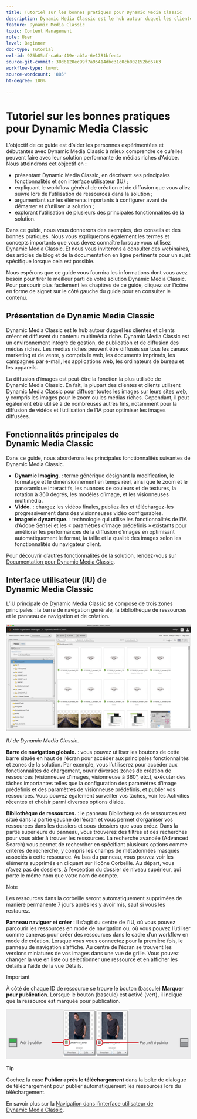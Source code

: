 ```yaml
---
title: Tutoriel sur les bonnes pratiques pour Dynamic Media Classic
description: Dynamic Media Classic est le hub autour duquel les clientes et clients créent et diffusent du contenu multimédia riche. Ce tutoriel sur les bonnes pratiques a été créé pour aider les personnes expérimentées ou débutantes avec Dynamic Media Classic à mieux comprendre ce qu’elles peuvent faire avec cette solution performante de médias riches d’Adobe. Dans cette partie, vous découvrirez ce qu’est Dynamic Media Classic et examinerez brièvement ses principales fonctionnalités et son interface utilisateur.
feature: Dynamic Media Classic
topic: Content Management
role: User
level: Beginner
doc-type: Tutorial
exl-id: 975b85af-ca6a-419e-ab2a-6e1781bfee4a
source-git-commit: 30d6120ec99f7a95414dbc31c0cb002152bd6763
workflow-type: tm+mt
source-wordcount: '885'
ht-degree: 100%

---
```


# Tutoriel sur les bonnes pratiques pour Dynamic Media Classic

L’objectif de ce guide est d’aider les personnes expérimentées et débutantes avec Dynamic Media Classic à mieux comprendre ce qu’elles peuvent faire avec leur solution performante de médias riches d’Adobe. Nous atteindrons cet objectif en :

- présentant Dynamic Media Classic, en décrivant ses principales fonctionnalités et son interface utilisateur (IU) ;
- expliquant le workflow général de création et de diffusion que vous allez suivre lors de l’utilisation de ressources dans la solution ;
- argumentant sur les éléments importants à configurer avant de démarrer et d’utiliser la solution ;
- explorant l’utilisation de plusieurs des principales fonctionnalités de la solution.

Dans ce guide, nous vous donnerons des exemples, des conseils et des bonnes pratiques. Nous vous expliquerons également les termes et concepts importants que vous devez connaître lorsque vous utilisez Dynamic Media Classic. Et nous vous inviterons à consulter des webinaires, des articles de blog et de la documentation en ligne pertinents pour un sujet spécifique lorsque cela est possible.

Nous espérons que ce guide vous fournira les informations dont vous avez besoin pour tirer le meilleur parti de votre solution Dynamic Media Classic. Pour parcourir plus facilement les chapitres de ce guide, cliquez sur l’icône en forme de signet sur le côté gauche du guide pour en consulter le contenu.

## Présentation de Dynamic Media Classic

Dynamic Media Classic est le hub autour duquel les clientes et clients créent et diffusent du contenu multimédia riche. Dynamic Media Classic est un environnement intégré de gestion, de publication et de diffusion des médias riches. Les médias riches peuvent être diffusés sur tous les canaux marketing et de vente, y compris le web, les documents imprimés, les campagnes par e-mail, les applications web, les ordinateurs de bureau et les appareils.

La diffusion d’images est peut-être la fonction la plus utilisée de Dynamic Media Classic. En fait, la plupart des clientes et clients utilisent Dynamic Media Classic pour diffuser toutes les images sur leurs sites web, y compris les images pour le zoom ou les médias riches. Cependant, il peut également être utilisé à de nombreuses autres fins, notamment pour la diffusion de vidéos et l’utilisation de l’IA pour optimiser les images diffusées.

## Fonctionnalités principales de Dynamic Media Classic

Dans ce guide, nous aborderons les principales fonctionnalités suivantes de Dynamic Media Classic.

- **Dynamic Imaging.** : terme générique désignant la modification, le formatage et le dimensionnement en temps réel, ainsi que le zoom et le panoramique interactifs, les nuances de couleurs et de textures, la rotation à 360 degrés, les modèles d’image, et les visionneuses multimédia.
- **Vidéo.** : chargez les vidéos finales, publiez-les et téléchargez-les progressivement dans des visionneuses vidéo configurables.
- **Imagerie dynamique.** : technologie qui utilise les fonctionnalités de l’IA d’Adobe Sensei et les « paramètres d’image prédéfinis » existants pour améliorer les performances de la diffusion d’images en optimisant automatiquement le format, la taille et la qualité des images selon les fonctionnalités du navigateur client.

Pour découvrir d’autres fonctionnalités de la solution, rendez-vous sur [Documentation pour Dynamic Media Classic](https://experienceleague.adobe.com/docs/dynamic-media-classic/using/intro/introduction.html?lang=fr).

## Interface utilisateur (IU) de Dynamic Media Classic

L’IU principale de Dynamic Media Classic se compose de trois zones principales : la barre de navigation générale, la bibliothèque de ressources et le panneau de navigation et de création.

![Image.](assets/overview/overview-dmc-ui-ew.png)

_IU de Dynamic Media Classic._

**Barre de navigation globale.** : vous pouvez utiliser les boutons de cette barre située en haut de l’écran pour accéder aux principales fonctionnalités et zones de la solution. Par exemple, vous l’utiliserez pour accéder aux fonctionnalités de chargement, ouvrir diverses zones de création de ressources (visionneuse d’images, visionneuse à 360°, etc.), exécuter des tâches importantes telles que la configuration des paramètres d’image prédéfinis et des paramètres de visionneuse prédéfinis, et publier vos ressources. Vous pouvez également surveiller vos tâches, voir les Activities récentes et choisir parmi diverses options d’aide.

**Bibliothèque de ressources.** : le panneau Bibliothèques de ressources est situé dans la partie gauche de l’écran et vous permet d’organiser vos ressources dans les dossiers et sous-dossiers que vous créez. Dans la partie supérieure du panneau, vous trouverez des filtres et des recherches pour vous aider à trouver les ressources. La recherche avancée (Advanced Search) vous permet de rechercher en spécifiant plusieurs options comme critères de recherche, y compris les champs de métadonnées masqués associés à cette ressource. Au bas du panneau, vous pouvez voir les éléments supprimés en cliquant sur l’icône Corbeille. Au départ, vous n’avez pas de dossiers, à l’exception du dossier de niveau supérieur, qui porte le même nom que votre nom de compte.

>[!NOTE]
>
>Les ressources dans la corbeille seront automatiquement supprimées de manière permanente 7 jours après les y avoir mis, sauf si vous les restaurez.

**Panneau naviguer et créer** : il s’agit du centre de l’IU, où vous pouvez parcourir les ressources en mode de navigation ou, où vous pouvez l’utiliser comme canevas pour créer des ressources dans le cadre d’un workflow en mode de création. Lorsque vous vous connectez pour la première fois, le panneau de navigation s’affiche. Au centre de l’écran se trouvent les versions miniatures de vos images dans une vue de grille. Vous pouvez changer la vue en liste ou sélectionner une ressource et en afficher les détails à l’aide de la vue Détails.

>[!IMPORTANT]
>
>À côté de chaque ID de ressource se trouve le bouton (bascule) **Marquer pour publication**. Lorsque le bouton (bascule) est activé (vert), il indique que la ressource est marquée pour publication.

![Image.](assets/overview/overview-mark-for-publish.png)

>[!TIP]
>
>Cochez la case **Publier après le téléchargement** dans la boîte de dialogue de téléchargement pour publier automatiquement les ressources lors du téléchargement.

En savoir plus sur la [Navigation dans l’interface utilisateur de Dynamic Media Classic](https://experienceleague.adobe.com/docs/dynamic-media-classic/using/getting-started/navigation-basics.html?lang=fr).
